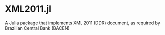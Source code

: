 # XML2011.jl
A Julia package that implements XML 2011 (DDR) document, as required by Brazilian Central Bank (BACEN)
